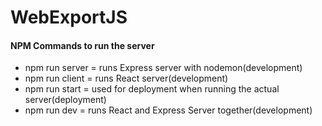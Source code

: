 # WebExportJS

#### NPM Commands to run the server
* npm run server = runs Express server with nodemon(development)
* npm run client = runs React server(development)
* npm run start = used for deployment when running the actual server(deployment)
* npm run dev = runs React and Express Server together(development)
